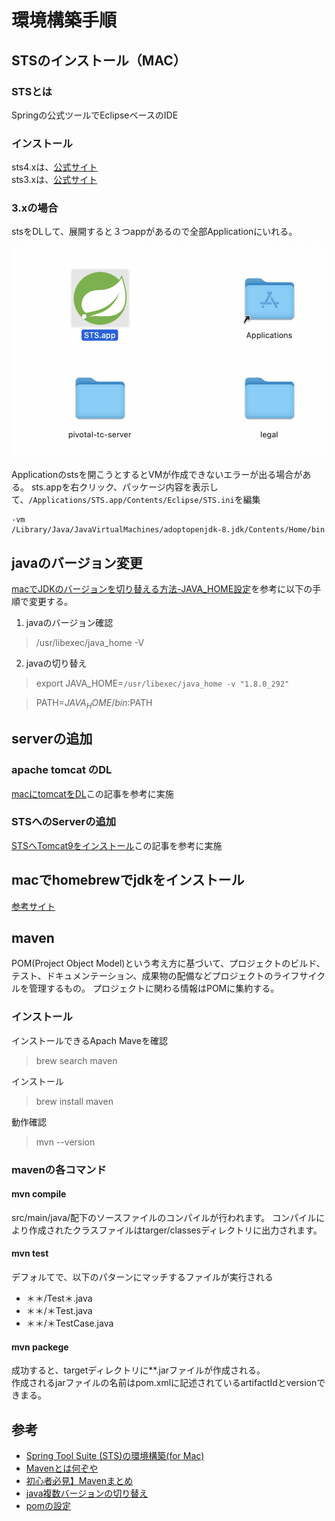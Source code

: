 # 環境構築手順
## STSのインストール（MAC）
### STSとは
Springの公式ツールでEclipseベースのIDE

### インストール
sts4.xは、[公式サイト](https://spring.io/tools)    
sts3.xは、[公式サイト](https://dist.springsource.com/release/STS/index.html)

### 3.xの場合
stsをDLして、展開すると３つappがあるので全部Applicationにいれる。

![](img/sts3_dl.png)

Applicationのstsを開こうとするとVMが作成できないエラーが出る場合がある。
sts.appを右クリック、パッケージ内容を表示して、` /Applications/STS.app/Contents/Eclipse/STS.ini `を編集

```
-vm
/Library/Java/JavaVirtualMachines/adoptopenjdk-8.jdk/Contents/Home/bin
```

## javaのバージョン変更
[macでJDKのバージョンを切り替える方法-JAVA_HOME設定](https://amateur-engineer.com/mac-java-version/)を参考に以下の手順で変更する。

1. javaのバージョン確認
> /usr/libexec/java_home -V

2. javaの切り替え
> export JAVA_HOME=`/usr/libexec/java_home -v "1.8.0_292"`

> PATH=$JAVA_HOME/bin:$PATH

## serverの追加
### apache tomcat のDL
[macにtomcatをDL](https://blanche-toile.com/web/mac-tomcat)この記事を参考に実施


### STSへのServerの追加
[STSへTomcat9をインストール](https://iteng-pom.com/archives/129)この記事を参考に実施

## macでhomebrewでjdkをインストール
[参考サイト](https://engineering.mobalab.net/2022/06/06/how-to-install-java-on-macos-in-2022/)


## maven
POM(Project Object Model)という考え方に基づいて、プロジェクトのビルド、テスト、ドキュメンテーション、成果物の配備などプロジェクトのライフサイクルを管理するもの。
プロジェクトに関わる情報はPOMに集約する。
### インストール
インストールできるApach Maveを確認
> brew search maven

インストール

> brew install maven

動作確認

> mvn --version

### mavenの各コマンド
#### mvn compile
src/main/java/配下のソースファイルのコンパイルが行われます。
コンパイルにより作成されたクラスファイルはtarger/classesディレクトリに出力されます。

#### mvn test
デフォルてで、以下のパターンにマッチするファイルが実行される
- ＊＊/Test＊.java
- ＊＊/＊Test.java
- ＊＊/＊TestCase.java

#### mvn packege
成功すると、targetディレクトリに**.jarファイルが作成される。  
作成されるjarファイルの名前はpom.xmlに記述されているartifactIdとversionできまる。



## 参考
- [Spring Tool Suite (STS)の環境構築(for Mac)](https://zenn.dev/nakohama/articles/7ed3953bae7f33)
- [Mavenとは何ぞや](https://qiita.com/ASHITSUBO/items/6c2aa8dd55043781c6b4)
- [初心者必見】Mavenまとめ](https://qiita.com/enzen/items/8546357f4e67357fe730)
- [java複数バージョンの切り替え](https://style.potepan.com/articles/16344.html)
- [pomの設定](http://www.code-magagine.com/?p=2346)